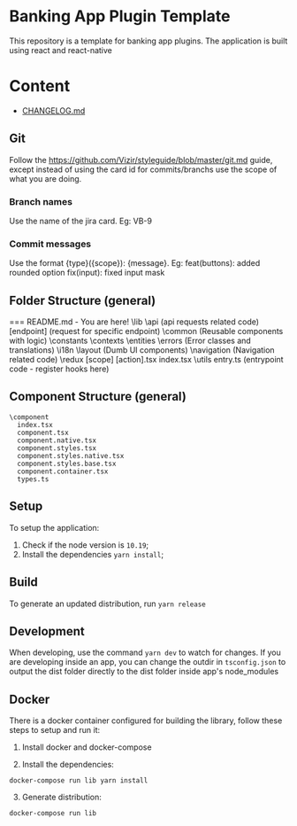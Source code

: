 # Banking App Plugin Template

This repository is a template for banking app plugins. The application is built using react and react-native

# Content #

- [CHANGELOG.md](./CHANGELOG.md)

## Git

Follow the https://github.com/Vizir/styleguide/blob/master/git.md guide, except
instead of using the card id for commits/branchs use the scope of what you are doing.

### Branch names

Use the name of the jira card. Eg: VB-9

### Commit messages

Use the format {type}({scope}): {message}. Eg:
feat(buttons): added rounded option
fix(input): fixed input mask

## Folder Structure (general) ##

===
    README.md - You are here!
    \lib
      \api (api requests related code)
        \[endpoint] (request for specific endpoint)
      \common (Reusable components with logic)
      \constants
      \contexts
      \entities
      \errors (Error classes and translations)
      \i18n
      \layout (Dumb UI components)
      \navigation (Navigation related code)
      \redux
        \[scope]
          [action].tsx
          index.tsx
      \utils
      entry.ts (entrypoint code - register hooks here)

## Component Structure (general) ##
    \component
      index.tsx
      component.tsx
      component.native.tsx
      component.styles.tsx
      component.styles.native.tsx
      component.styles.base.tsx
      component.container.tsx
      types.ts

## Setup ##
To setup the application:
1. Check if the node version is `10.19`;
2. Install the dependencies `yarn install`;

## Build ##
To generate an updated distribution, run `yarn release`

## Development ##
When developing, use the command `yarn dev` to watch for changes.
If you are developing inside an app, you can change the outdir in `tsconfig.json` to output the dist folder directly to the dist folder inside app's node_modules

## Docker ##
There is a docker container configured for building the library, follow these steps to setup and run it:

1. Install docker and docker-compose

2. Install the dependencies:
```
docker-compose run lib yarn install
```

3. Generate distribution:
```
docker-compose run lib
```
